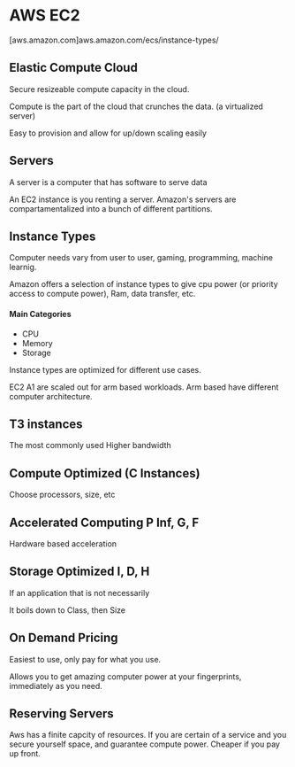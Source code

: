 # AWS EC2
[aws.amazon.com]aws.amazon.com/ecs/instance-types/

## Elastic Compute Cloud
Secure resizeable compute capacity in the cloud.

Compute is the part of the cloud that crunches the data. (a virtualized server)

Easy to provision and allow for up/down scaling easily

## Servers
A server is a computer that has software to serve data

An EC2 instance is you renting a server.
Amazon's servers are compartamentalized into a bunch of different partitions.

## Instance Types

Computer needs vary from user to user, gaming, programming, machine learnig.

Amazon offers a selection of instance types to give cpu power (or priority access to compute power), Ram, data transfer, etc. 

#### Main Categories
- CPU
- Memory
- Storage

Instance types are optimized for different use cases. 

EC2 A1 are scaled out for arm based workloads. Arm based have different computer architecture.

## T3 instances
The most commonly used
Higher bandwidth

## Compute Optimized (C Instances)
Choose processors, size, etc 

## Accelerated Computing P Inf, G, F
Hardware based acceleration

## Storage Optimized I, D, H
If an application that is not necessarily 

It boils down to Class, then Size


## On Demand Pricing

Easiest to use, only pay for what you use.

Allows you to get amazing computer power at your fingerprints, immediately as you need.

## Reserving Servers

Aws has a finite capcity of resources. If you are certain of a service and you secure yourself space, and guarantee compute power.
Cheaper if you pay up front.


